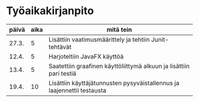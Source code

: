 # **Työaikakirjanpito** 
päivä | aika | mitä tein
------|------|----------
27.3. |5     | Lisättiin vaatimusmäärittely ja tehtiin Junit-tehtävät
12.4. |5     | Harjoteltiin JavaFX käyttöä
13.4. |5     | Saatettiin graafinen käyttöliittymä alkuun ja lisättiin pari testiä
19.4. |10    | Lisättiin käyttäjätunnusten pysyväistallennus ja laajennettii testausta
